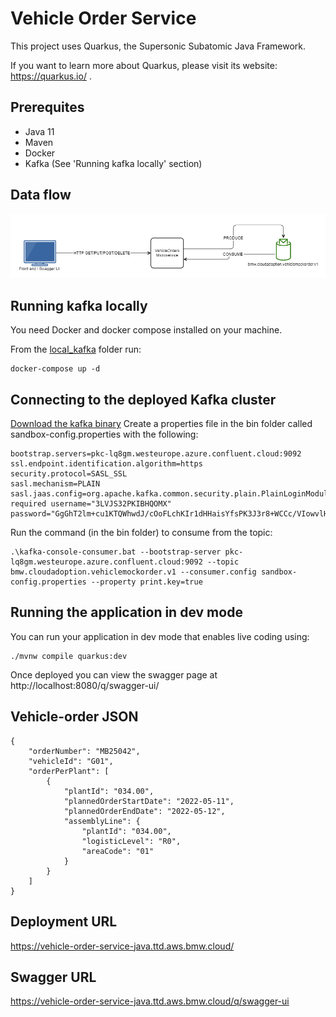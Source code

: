 # Vehicle Order Service

This project uses Quarkus, the Supersonic Subatomic Java Framework.

If you want to learn more about Quarkus, please visit its website: https://quarkus.io/ .

## Prerequites
- Java 11
- Maven
- Docker
- Kafka (See 'Running kafka locally' section)

## Data flow
![Data flow](vehicle_orders_data_flow.png)

## Running kafka locally

You need Docker and docker compose installed on your machine. 

From the [local_kafka](local_kafka) folder run: 
```
docker-compose up -d
```

## Connecting to the deployed Kafka cluster

[Download the kafka binary](https://kafka.apache.org/downloads)
Create a properties file in the bin folder called sandbox-config.properties with the following:
```
bootstrap.servers=pkc-lq8gm.westeurope.azure.confluent.cloud:9092
ssl.endpoint.identification.algorithm=https
security.protocol=SASL_SSL
sasl.mechanism=PLAIN
sasl.jaas.config=org.apache.kafka.common.security.plain.PlainLoginModule required username="3LVJS32PKIBHQOMX" password="GgGhT2lm+cu1KTQWhwdJ/cOoFLchKIr1dHHaisYfsPK3J3r8+WCCc/VIowvlHCUB";
```

Run the command (in the bin folder) to consume from the topic:
```
.\kafka-console-consumer.bat --bootstrap-server pkc-lq8gm.westeurope.azure.confluent.cloud:9092 --topic bmw.cloudadoption.vehiclemockorder.v1 --consumer.config sandbox-config.properties --property print.key=true
```


## Running the application in dev mode

You can run your application in dev mode that enables live coding using:
```shell script
./mvnw compile quarkus:dev
```
Once deployed you can view the swagger page at http://localhost:8080/q/swagger-ui/

## Vehicle-order JSON

```
{
    "orderNumber": "MB25042",
    "vehicleId": "G01",
    "orderPerPlant": [
        {
            "plantId": "034.00",
            "plannedOrderStartDate": "2022-05-11",
            "plannedOrderEndDate": "2022-05-12",
            "assemblyLine": {
                "plantId": "034.00",
                "logisticLevel": "R0",
                "areaCode": "01"
            }
        }
    ]
}
```

## Deployment URL

https://vehicle-order-service-java.ttd.aws.bmw.cloud/

## Swagger URL

https://vehicle-order-service-java.ttd.aws.bmw.cloud/q/swagger-ui
